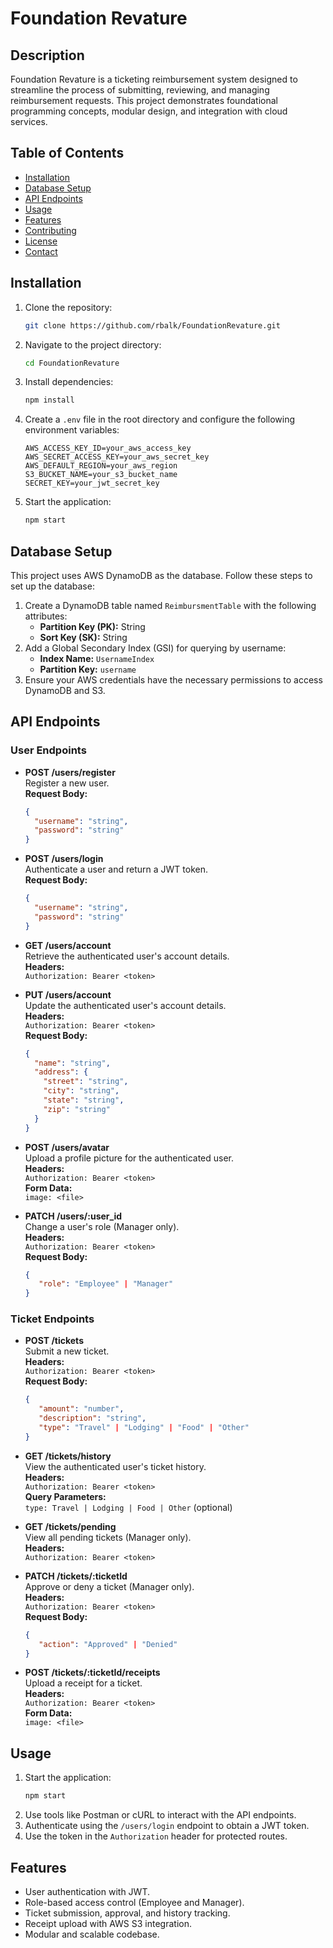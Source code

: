 # Foundation Revature

## Description

Foundation Revature is a ticketing reimbursement system designed to streamline the process of submitting, reviewing, and managing reimbursement requests. This project demonstrates foundational programming concepts, modular design, and integration with cloud services.

## Table of Contents

- [Installation](#installation)
- [Database Setup](#database-setup)
- [API Endpoints](#api-endpoints)
- [Usage](#usage)
- [Features](#features)
- [Contributing](#contributing)
- [License](#license)
- [Contact](#contact)

## Installation

1. Clone the repository:
   ```bash
   git clone https://github.com/rbalk/FoundationRevature.git
   ```
2. Navigate to the project directory:
   ```bash
   cd FoundationRevature
   ```
3. Install dependencies:
   ```bash
   npm install
   ```
4. Create a `.env` file in the root directory and configure the following environment variables:
   ```env
   AWS_ACCESS_KEY_ID=your_aws_access_key
   AWS_SECRET_ACCESS_KEY=your_aws_secret_key
   AWS_DEFAULT_REGION=your_aws_region
   S3_BUCKET_NAME=your_s3_bucket_name
   SECRET_KEY=your_jwt_secret_key
   ```
5. Start the application:
   ```bash
   npm start
   ```

## Database Setup

This project uses AWS DynamoDB as the database. Follow these steps to set up the database:

1. Create a DynamoDB table named `ReimbursmentTable` with the following attributes:
   - **Partition Key (PK):** String
   - **Sort Key (SK):** String
2. Add a Global Secondary Index (GSI) for querying by username:
   - **Index Name:** `UsernameIndex`
   - **Partition Key:** `username`
3. Ensure your AWS credentials have the necessary permissions to access DynamoDB and S3.

## API Endpoints

### User Endpoints

- **POST /users/register**  
  Register a new user.  
  **Request Body:**

  ```json
  {
    "username": "string",
    "password": "string"
  }
  ```

- **POST /users/login**  
  Authenticate a user and return a JWT token.  
  **Request Body:**

  ```json
  {
    "username": "string",
    "password": "string"
  }
  ```

- **GET /users/account**  
  Retrieve the authenticated user's account details.  
  **Headers:**  
  `Authorization: Bearer <token>`

- **PUT /users/account**  
  Update the authenticated user's account details.  
  **Headers:**  
  `Authorization: Bearer <token>`  
  **Request Body:**

  ```json
  {
    "name": "string",
    "address": {
      "street": "string",
      "city": "string",
      "state": "string",
      "zip": "string"
    }
  }
  ```

- **POST /users/avatar**  
  Upload a profile picture for the authenticated user.  
  **Headers:**  
  `Authorization: Bearer <token>`  
  **Form Data:**  
  `image: <file>`

- **PATCH /users/:user_id**  
  Change a user's role (Manager only).  
  **Headers:**  
  `Authorization: Bearer <token>`  
  **Request Body:**
  ```json
  {
     "role": "Employee" | "Manager"
  }
  ```

### Ticket Endpoints

- **POST /tickets**  
  Submit a new ticket.  
  **Headers:**  
  `Authorization: Bearer <token>`  
  **Request Body:**

  ```json
  {
     "amount": "number",
     "description": "string",
     "type": "Travel" | "Lodging" | "Food" | "Other"
  }
  ```

- **GET /tickets/history**  
  View the authenticated user's ticket history.  
  **Headers:**  
  `Authorization: Bearer <token>`  
  **Query Parameters:**  
  `type: Travel | Lodging | Food | Other` (optional)

- **GET /tickets/pending**  
  View all pending tickets (Manager only).  
  **Headers:**  
  `Authorization: Bearer <token>`

- **PATCH /tickets/:ticketId**  
  Approve or deny a ticket (Manager only).  
  **Headers:**  
  `Authorization: Bearer <token>`  
  **Request Body:**

  ```json
  {
     "action": "Approved" | "Denied"
  }
  ```

- **POST /tickets/:ticketId/receipts**  
  Upload a receipt for a ticket.  
  **Headers:**  
  `Authorization: Bearer <token>`  
  **Form Data:**  
  `image: <file>`

## Usage

1. Start the application:
   ```bash
   npm start
   ```
2. Use tools like Postman or cURL to interact with the API endpoints.
3. Authenticate using the `/users/login` endpoint to obtain a JWT token.
4. Use the token in the `Authorization` header for protected routes.

## Features

- User authentication with JWT.
- Role-based access control (Employee and Manager).
- Ticket submission, approval, and history tracking.
- Receipt upload with AWS S3 integration.
- Modular and scalable codebase.
